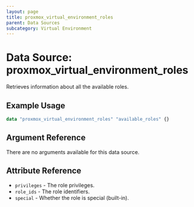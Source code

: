```yaml
---
layout: page
title: proxmox_virtual_environment_roles
parent: Data Sources
subcategory: Virtual Environment
---
```


# Data Source: proxmox_virtual_environment_roles

Retrieves information about all the available roles.

## Example Usage

```terraform
data "proxmox_virtual_environment_roles" "available_roles" {}
```

## Argument Reference

There are no arguments available for this data source.

## Attribute Reference

- `privileges` - The role privileges.
- `role_ids` - The role identifiers.
- `special` - Whether the role is special (built-in).
